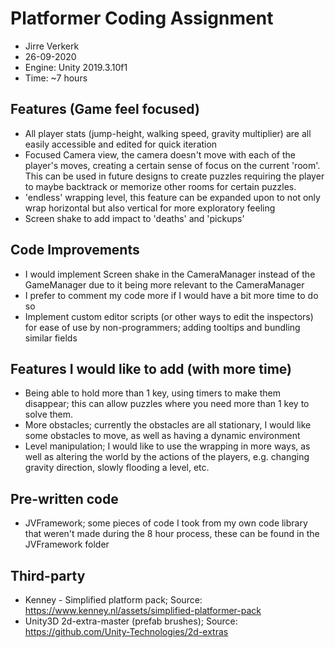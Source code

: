 # Platformer Coding Assignment
- Jirre Verkerk
- 26-09-2020
- Engine: Unity 2019.3.10f1
- Time: ~7 hours

## Features (Game feel focused)
- All player stats (jump-height, walking speed, gravity multiplier) are all easily accessible and edited for quick iteration
- Focused Camera view, the camera doesn't move with each of the player's moves, creating a certain sense of focus on the current 'room'. This can be used in future designs to create puzzles requiring the player to maybe backtrack or memorize other rooms for certain puzzles.
- 'endless' wrapping level, this feature can be expanded upon to not only wrap horizontal but also vertical for more exploratory feeling
- Screen shake to add impact to 'deaths' and 'pickups'

## Code Improvements
- I would implement Screen shake in the CameraManager instead of the GameManager due to it being more relevant to the CameraManager
- I prefer to comment my code more if I would have a bit more time to do so
- Implement custom editor scripts (or other ways to edit the inspectors) for ease of use by non-programmers; adding tooltips and bundling similar fields

## Features I would like to add (with more time)
- Being able to hold more than 1 key, using timers to make them disappear; this can allow puzzles where you need more than 1 key to solve them.
- More obstacles; currently the obstacles are all stationary, I would like some obstacles to move, as well as having a dynamic environment
- Level manipulation; I would like to use the wrapping in more ways, as well as altering the world by the actions of the players, e.g. changing gravity direction, slowly flooding a level, etc.

## Pre-written code
- JVFramework; some pieces of code I took from my own code library that weren't made during the 8 hour process, these can be found in the JVFramework folder

## Third-party
- Kenney - Simplified platform pack; Source: https://www.kenney.nl/assets/simplified-platformer-pack
- Unity3D 2d-extra-master (prefab brushes); Source: https://github.com/Unity-Technologies/2d-extras
